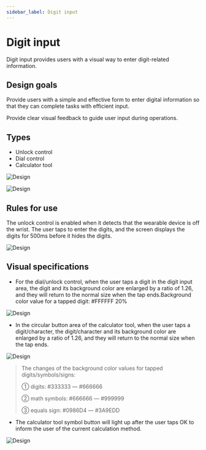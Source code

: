 ```yaml
---
sidebar_label: Digit input
---
```


# Digit input

Digit input provides users with a visual way to enter digit-related information.

## Design goals

Provide users with a simple and effective form to enter digital information so that they can complete tasks with efficient input.  

Provide clear visual feedback to guide user input during operations.

## Types

- Unlock control
- Dial control
- Calculator tool  

![Design](/img/design/input_14.png)  

![Design](/img/design/input_15.png)

## Rules for use

The unlock control is enabled when it detects that the wearable device is off the wrist. The user taps to enter the digits, and the screen displays the digits for 500ms before it hides the digits.

![Design](/img/design/input_16.png)

## Visual specifications

- For the dial/unlock control, when the user taps a digit in the digit input area, the digit and its background color are enlarged by a ratio of 1.26, and they will return to the normal size when the tap ends.Background color value for a tapped digit: #FFFFFF 20% 

![Design](/img/design/input_17.png)

- In the circular button area of the calculator tool, when the user taps a digit/character, the digit/character and its background color are enlarged by a ratio of 1.26, and they will return to the normal size when the tap ends.

![Design](/img/design/input_18.png)

>The changes of the background color values for tapped digits/symbols/signs: 
>
>① digits: #333333 — #666666 
>
>② math symbols: #666666 — #999999 
>
>③ equals sign: #0986D4 — #3A9EDD       
 
- The calculator tool symbol button will light up after the user taps OK to inform the user of the current calculation method.  

![Design](/img/design/input_19.png)